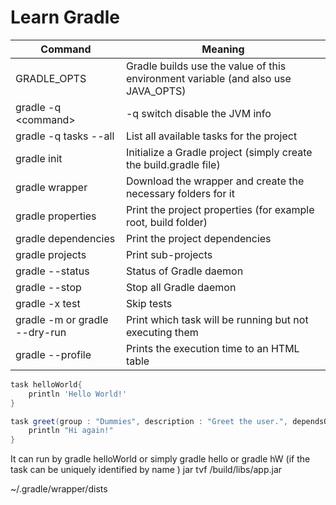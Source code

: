 # Learn Gradle

| Command                       | Meaning                                                                           |
| ----------------------------- | --------------------------------------------------------------------------------- |
| GRADLE_OPTS                   | Gradle builds use the value of this environment variable (and also use JAVA_OPTS) |
| gradle -q \<command>          | -q switch disable the JVM info                                                    |
| gradle -q tasks --all         | List all available tasks for the project                                          |
| gradle init                   | Initialize a Gradle project (simply create the build.gradle file)                 |
| gradle wrapper                | Download the wrapper and create the necessary folders for it                      |
| gradle properties             | Print the project properties (for example root, build folder)                     |
| gradle dependencies           | Print the project dependencies                                                    |
| gradle projects               | Print sub-projects                                                                |
| gradle --status               | Status of Gradle daemon                                                           |
| gradle --stop                 | Stop all Gradle daemon                                                            |
| gradle -x test                | Skip tests                                                                        |
| gradle -m or gradle --dry-run | Print which task will be running but not executing them                           |
| gradle --profile              | Prints the execution time to an HTML table                                        |

```gradle
task helloWorld{
    println 'Hello World!'
}

task greet(group : "Dummies", description : "Greet the user.", dependsOn: helloWorld){
	println "Hi again!"
}
```

It can run by gradle helloWorld or simply gradle hello or gradle hW (if the task can be uniquely identified by name )
jar tvf /build/libs/app.jar

~/.gradle/wrapper/dists
